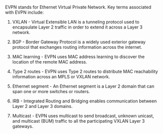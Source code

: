 EVPN stands for Ethernet Virtual Private Network. Key terms associated with EVPN include:

1. VXLAN - Virtual Extensible LAN is a tunneling protocol used to encapsulate Layer 2 traffic in order to extend it across a Layer 3 network.

2. BGP - Border Gateway Protocol is a widely used exterior gateway protocol that exchanges routing information across the internet.

3. MAC learning - EVPN uses MAC address learning to discover the location of the remote MAC address.

4. Type 2 routes - EVPN uses Type 2 routes to distribute MAC reachability information across an MPLS or VXLAN network.

5. Ethernet segment - An Ethernet segment is a Layer 2 domain that can span one or more switches or routers.

6. IRB - Integrated Routing and Bridging enables communication between Layer 2 and Layer 3 domains.

7. Multicast - EVPN uses multicast to send broadcast, unknown unicast, and multicast (BUM) traffic to all the participating VXLAN Layer 3 gateways.
